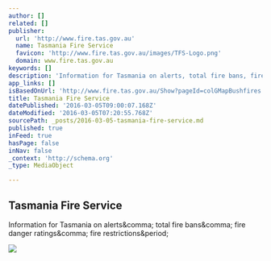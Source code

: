 ```yaml
---
author: []
related: []
publisher:
  url: 'http://www.fire.tas.gov.au'
  name: Tasmania Fire Service
  favicon: 'http://www.fire.tas.gov.au/images/TFS-Logo.png'
  domain: www.fire.tas.gov.au
keywords: []
description: 'Information for Tasmania on alerts, total fire bans, fire danger ratings, fire restrictions.'
app_links: []
isBasedOnUrl: 'http://www.fire.tas.gov.au/Show?pageId=colGMapBushfires'
title: Tasmania Fire Service
datePublished: '2016-03-05T09:00:07.168Z'
dateModified: '2016-03-05T07:20:55.768Z'
sourcePath: _posts/2016-03-05-tasmania-fire-service.md
published: true
inFeed: true
hasPage: false
inNav: false
_context: 'http://schema.org'
_type: MediaObject

---
```

<article style=""><h1>Tasmania Fire Service</h1><p>Information for Tasmania on alerts&amp;comma; total fire bans&amp;comma; fire danger ratings&amp;comma; fire restrictions&amp;period;</p><img src="http://www.fire.tas.gov.au/images/header-logo.png" /></article>